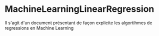 # MachineLearningLinearRegression
 Il s'agit d'un document présentant de façon explicite les algortihmes de regressions en Machine Learning
